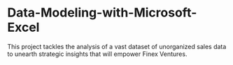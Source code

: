# Data-Modeling-with-Microsoft-Excel
This project tackles the analysis of a vast dataset of unorganized sales data to unearth strategic insights that will empower Finex Ventures.
